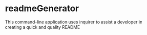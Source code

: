 # readmeGenerator
This command-line application uses inquirer to assist a developer in creating a quick and quality README

